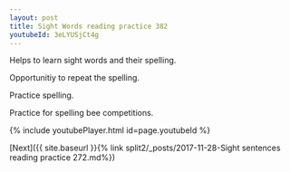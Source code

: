 ```yaml
---
layout: post
title: Sight Words reading practice 382
youtubeId: 3eLYUSjCt4g
---
```

 
 
Helps to learn sight words and their spelling.

Opportunitiy to repeat the spelling. 

Practice spelling. 
 
Practice for spelling bee competitions. 
 
{% include youtubePlayer.html id=page.youtubeId %}
 
 

[Next]({{ site.baseurl }}{% link  split2/_posts/2017-11-28-Sight sentences reading practice 272.md%})
 

